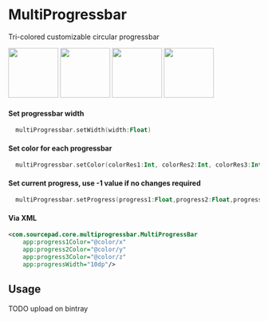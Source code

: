 # MultiProgressbar
 Tri-colored customizable circular progressbar
 
 <p>
<img src="https://user-images.githubusercontent.com/5505872/62622916-1d354d00-b952-11e9-89f2-e81efbe001ff.png" width="100" height = "100"/>
<img src="https://user-images.githubusercontent.com/5505872/62622917-1dcde380-b952-11e9-90e7-4ec26edd86a0.png" width="100" height = "100"/>
 <img src="https://user-images.githubusercontent.com/5505872/62622918-1e667a00-b952-11e9-941a-d81f354d8208.png" width="100" height = "100"/>
 <img src="https://user-images.githubusercontent.com/5505872/62622920-1e667a00-b952-11e9-982c-86ce3f47a10c.png" width="100" height = "100"/>
 </p>


#### Set progressbar width
``` kotlin
  multiProgressbar.setWidth(width:Float)
  ```
#### Set color for each progressbar
``` kotlin
  multiProgressbar.setColor(colorRes1:Int, colorRes2:Int, colorRes3:Int)
```
#### Set current progress, use -1 value if no changes required
``` kotlin
  multiProgressbar.setProgress(progress1:Float,progress2:Float,progress3:Float)
```

#### Via XML
```xml
<com.sourcepad.core.multiprogressbar.MultiProgressBar
    app:progress1Color="@color/x"
    app:progress2Color="@color/y"
    app:progress3Color="@color/z"
    app:progressWidth="10dp"/>
```

## Usage
TODO upload on bintray

